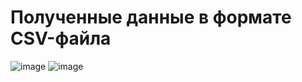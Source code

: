 # Полученные данные в формате CSV-файла

![image](https://user-images.githubusercontent.com/98395436/209967439-544d4ef9-1456-4225-8de7-2ba81ed34bc6.png)
![image](https://user-images.githubusercontent.com/98395436/209967463-ea2a21f1-07db-4731-a4a2-bcc65d9b746a.png)
